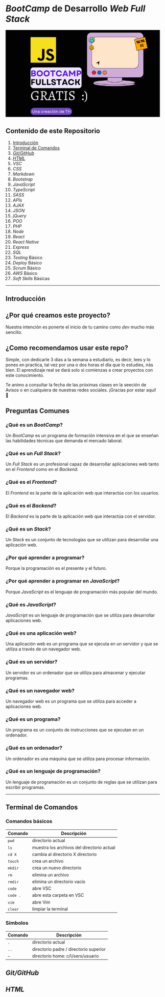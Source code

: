 # _BootCamp_ de Desarrollo _Web Full Stack_

![](img/16-9.png)

## Contenido de este Repositorio

1. [Introducción](#introducción)
1. [Terminal de Comandos](#terminal-de-comandos)
1. [_Git/GitHub_](#gitgithub)
1. [_HTML_](#html)
1. _VSC_
1. _CSS_
1. _Markdown_
1. _Bootstrap_
1. _JavaScript_
1. _TypeScript_
1. _SASS_
1. _APIs_
1. _AJAX_
1. _JSON_
1. _jQuery_
1. _POO_
1. _PHP_
1. _Node_
1. _React_
1. _React Native_
1. _Express_
1. _SQL_
1. _Testing_ Básico
1. _Deploy_ Básico
1. _Scrum_ Básico
1. _AWS_ Básico
1. _Soft Skills_ Básicas

---

## Introducción

## ¿Por qué creamos este proyecto?

Nuestra intención es ponerte el inicio de tu camino como _dev_ mucho más sencillo.

## ¿Como recomendamos usar este repo?

Simple, con dedicarle 3 días a la semana a estudiarlo, es decir, lees y lo pones en practica, tal vez por una o dos horas el día que lo estudies, irás bien. El aprendizaje real se dará solo si comienzas a crear proyectos con este conocimiento.

Te animo a consultar la fecha de las próximas clases en la seeción de Avisos o en cualquiera de nuestras redes sociales.
¡Gracias por estar aquí! 🙂

## Preguntas Comunes

### ¿Qué es un _BootCamp_?

Un _BootCamp_ es un programa de formación intensiva en el que se enseñan las habilidades técnicas que demanda el mercado laboral.

### ¿Qué es un _Full Stack_?

Un _Full Stack_ es un profesional capaz de desarrollar aplicaciones web tanto en el _Frontend_ como en el _Backend_.

### ¿Qué es el _Frontend_?

El _Frontend_ es la parte de la aplicación web que interactúa con los usuarios.

### ¿Qué es el _Backend_?

El _Backend_ es la parte de la aplicación web que interactúa con el servidor.

### ¿Qué es un _Stack_?

Un _Stack_ es un conjunto de tecnologías que se utilizan para desarrollar una aplicación web.

### ¿Por qué aprender a programar?

Porque la programación es el presente y el futuro.

### ¿Por qué aprender a programar en _JavaScript_?

Porque _JavaScript_ es el lenguaje de programación más popular del mundo.

### ¿Qué es _JavaScript_?

_JavaScript_ es un lenguaje de programación que se utiliza para desarrollar aplicaciones web.

### ¿Qué es una aplicación web?

Una aplicación web es un programa que se ejecuta en un servidor y que se utiliza a través de un navegador web.

### ¿Qué es un servidor?

Un servidor es un ordenador que se utiliza para almacenar y ejecutar programas.

### ¿Qué es un navegador web?

Un navegador web es un programa que se utiliza para acceder a aplicaciones web.

### ¿Qué es un programa?

Un programa es un conjunto de instrucciones que se ejecutan en un ordenador.

### ¿Qué es un ordenador?

Un ordenador es una máquina que se utiliza para procesar información.

### ¿Qué es un lenguaje de programación?

Un lenguaje de programación es un conjunto de reglas que se utilizan para escribir programas.

---

## Terminal de Comandos

### Comandos básicos

| Comando  | Descripción                                |
| -------- | ------------------------------------------ |
| `pwd`    | directorio actual                          |
| `ls`     | muestra los archivos del directorio actual |
| `cd X`   | cambia al directorio X directorio          |
| `touch`  | crea un archivo                            |
| `mkdir`  | crea un nuevo directorio                   |
| `rm`     | elimina un archivo                         |
| `rmdir`  | elimina un directorio vacío                |
| `code`   | abre VSC                                   |
| `code .` | abre esta carpeta en VSC                   |
| `vim`    | abre Vim                                   |
| `clear`  | limpiar la terminal                        |

### Símbolos

| Comando | Descripción                            |
| ------- | -------------------------------------- |
| `.`     | directorio actual                      |
| `..`    | directorio padre / directorio superior |
| `~`     | directorio home: c/Users/usuario       |

## _Git/GitHub_

## _HTML_
